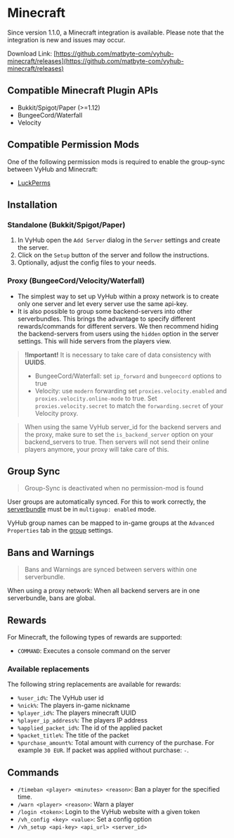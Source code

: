 # Minecraft

Since version 1.1.0, a Minecraft integration is available. Please note that the integration is new and issues may occur.

Download Link:
[https://github.com/matbyte-com/vyhub-minecraft/releases](https://github.com/matbyte-com/vyhub-minecraft/releases)

## Compatible Minecraft Plugin APIs

- Bukkit/Spigot/Paper (>=1.12)
- BungeeCord/Waterfall
- Velocity

## Compatible Permission Mods

One of the following permission mods is required to enable the group-sync between VyHub and Minecraft:

- [LuckPerms](https://luckperms.net)

## Installation

### Standalone (Bukkit/Spigot/Paper)

1. In VyHub open the `Add Server` dialog in the `Server` settings and create the server.
2. Click on the `Setup` button of the server and follow the instructions.
3. Optionally, adjust the config files to your needs.

### Proxy (BungeeCord/Velocity/Waterfall)

- The simplest way to set up VyHub within a proxy network is to create only one server and let every server use the same api-key.   
- It is also possible to group some backend-servers into other serverbundles. This brings the advantage to specify different rewards/commands for different servers. We then recommend hiding the backend-servers from users using the `hidden` option in the server settings. This will hide servers from the players view.

> **!Important!** It is necessary to take care of data consistency with **UUIDS**.  
> - BungeeCord/Waterfall: set `ip_forward` and `bungeecord` options to true  
> - Velocity: use `modern` forwarding set `proxies.velocity.enabled` and `proxies.velocity.online-mode` to true. Set `proxies.velocity.secret` to match the `forwarding.secret` of your Velocity proxy.

> When using the same VyHub server_id for the backend servers and the proxy, make sure to set the `is_backend_server` option on your backend_servers to true. Then servers will not send their online players anymore, your proxy will take care of this.

## Group Sync

> Group-Sync is deactivated when no permission-mod is found

User groups are automatically synced. For this to work correctly, the [serverbundle](../guide/serverbundle.md) must be in `multigoup: enabled` mode.

VyHub group names can be mapped to in-game groups at the `Advanced Properties` tab in the [group](../guide/group.md) settings.


## Bans and Warnings

> Bans and Warnings are synced between servers within one serverbundle.

When using a proxy network: When all backend servers are in one serverbundle, bans are global.


## Rewards
For Minecraft, the following types of rewards are supported:

- `COMMAND`: Executes a console command on the server

### Available replacements
The following string replacements are available for rewards:

- `%user_id%`: The VyHub user id
- `%nick%`: The players in-game nickname
- `%player_id%`: The players minecraft UUID
- `%player_ip_address%`: The players IP address
- `%applied_packet_id%`: The id of the applied packet
- `%packet_title%`: The title of the packet
- `%purchase_amount%`: Total amount with currency of the purchase. For example `30 EUR`. If packet was applied without purchase: `-`.

## Commands

- `/timeban <player> <minutes> <reason>`: Ban a player for the specified time.
- `/warn <player> <reason>`: Warn a player
- `/login <token>`: Login to the VyHub website with a given token
- `/vh_config <key> <value>`: Set a config option
- `/vh_setup <api-key> <api_url> <server_id>`
